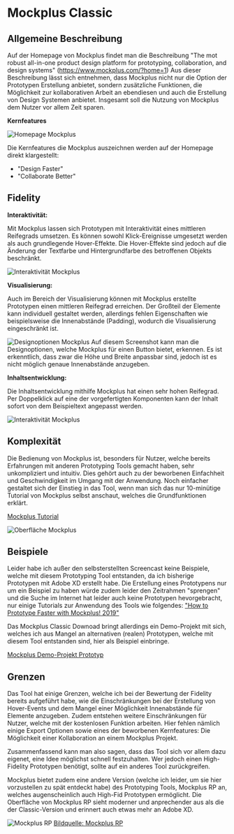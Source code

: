 # Mockplus Classic

## Allgemeine Beschreibung

Auf der Homepage von Mockplus findet man die Beschreibung "The mot robust all-in-one product design platform for prototyping, collaboration, and design systems" (https://www.mockplus.com/?home=1) 
Aus dieser Beschreibung lässt sich entnehmen, dass Mockplus nicht nur die Option der Prototypen Erstellung anbietet, sondern zusätzliche Funktionen, die Möglichkeit zur kollaborativen Arbeit an ebendiesen und auch die Erstellung von Design Systemen anbietet. Insgesamt soll die Nutzung von Mockplus dem Nutzer vor allem Zeit sparen.

**Kernfeatures**

![Homepage Mockplus](https://ninahecht.github.io/IFD-WiSe20-21/aufgabe2/res/mockplus-home.JPG)

Die Kernfeatures die Mockplus auszeichnen werden auf der Homepage direkt klargestellt: 
* "Design Faster"
* "Collaborate Better"

## Fidelity

**Interaktivität:**

Mit Mockplus lassen sich Prototypen mit Interaktivität eines mittleren Reifegrads umsetzen. Es können sowohl Klick-Ereignisse umgesetzt werden als auch grundlegende Hover-Effekte. Die Hover-Effekte sind jedoch auf die Änderung der Textfarbe und Hintergrundfarbe des betroffenen Objekts beschränkt.

![Interaktivität Mockplus](https://ninahecht.github.io/IFD-WiSe20-21/aufgabe2/res/mockplus-screencast-interaktivitaet.gif)

**Visualisierung:**

Auch im Bereich der Visualisierung können mit Mockplus erstellte Prototypen einen mittleren Reifegrad erreichen. Der Großteil der Elemente kann individuell gestaltet werden, allerdings fehlen Eigenschaften wie beispielsweise die Innenabstände (Padding), wodurch die Visualisierung eingeschränkt ist.

![Designoptionen Mockplus](https://ninahecht.github.io/IFD-WiSe20-21/aufgabe2/res/mockplus-designoptionen.JPG)
Auf diesem Screenshot kann man die Designoptionen, welche Mockplus für einen Button bietet, erkennen. Es ist erkenntlich, dass zwar die Höhe und Breite anpassbar sind, jedoch ist es nicht möglich genaue Innenabstände anzugeben.

**Inhaltsentwicklung:**

Die Inhaltsentwicklung mithilfe Mockplus hat einen sehr hohen Reifegrad. Per Doppelklick auf eine der vorgefertigten Komponenten kann der Inhalt sofort von dem Beispieltext angepasst werden.

![Interaktivität Mockplus](https://ninahecht.github.io/IFD-WiSe20-21/aufgabe2/res/mockplus-screencast-inhaltsentwicklung.gif)

## Komplexität

Die Bedienung von Mockplus ist, besonders für Nutzer, welche bereits Erfahrungen mit anderen Prototyping Tools gemacht haben, sehr unkompliziert und intuitiv. Dies gehört auch zu der beworbenen Einfachheit und Geschwindigkeit im Umgang mit der Anwendung. Noch einfacher gestaltet sich der Einstieg in das Tool, wenn man sich das nur 10-minütige Tutorial von Mockplus selbst anschaut, welches die Grundfunktionen erklärt. 

[Mockplus Tutorial](https://www.youtube.com/watch?v=r8E9Lwv5U8k&ab_channel=Mockplus)

![Oberfläche Mockplus](https://ninahecht.github.io/IFD-WiSe20-21/aufgabe2/res/mockplus-oberflaeche.png)

## Beispiele

Leider habe ich außer den selbsterstellten Screencast keine Beispiele, welche mit diesem Prototyping Tool entstanden, da ich bisherige Prototypen mit Adobe XD erstellt habe. Die Erstellung eines Prototypens nur um ein Beispiel zu haben würde zudem leider den Zeitrahmen "sprengen" und die Suche im Internet hat leider auch keine Prototypen hevorgebracht, nur einige Tutorials zur Anwendung des Tools wie folgendes: ["How to Prototype Faster with Mockplus! 2019"](https://www.youtube.com/watch?v=_MfQPBut11I&ab_channel=DesignPilot)

Das Mockplus Classic Downoad bringt allerdings ein Demo-Projekt mit sich, welches ich aus Mangel an alternativen (realen) Prototypen, welche mit diesem Tool entstanden sind, hier als Beispiel einbringe.

[Mockplus Demo-Projekt Prototyp](https://ninahecht.github.io/IFD-WiSe20-21/aufgabe2/res/Gogobot/)

## Grenzen

Das Tool hat einige Grenzen, welche ich bei der Bewertung der Fidelity bereits aufgeführt habe, wie die Einschränkungen bei der Erstellung von Hover-Events und dem Mangel einer Möglichkeit Innenabstände für Elemente anzugeben.
Zudem entstehen weitere Einschränkungen für Nutzer, welche mit der kostenlosen Funktion arbeiten. Hier fehlen nämlich einige Export Optionen sowie eines der beworbenen Kernfeatures: Die Möglichkeit einer Kollaboration an einem Mockplus Projekt.

Zusammenfassend kann man also sagen, dass das Tool sich vor allem dazu eigenet, eine Idee möglichst schnell festzuhalten. Wer jedoch einen High-Fidelity Prototypen benötigt, sollte auf ein anderes Tool zurückgreifen. 

Mockplus bietet zudem eine andere Version (welche ich leider, um sie hier vorzustellen zu spät entdeckt habe) des Prototyping Tools, Mockplus RP an, welches augenscheinlich auch High-Fid Prototypen ermöglicht. Die Oberfläche von Mockplus RP sieht moderner und anprechender aus als die der Classic-Version und erinnert auch etwas mehr an Adobe XD. 

![Mockplus RP](https://ninahecht.github.io/IFD-WiSe20-21/aufgabe2/res/mockplus-rp.png)
[Bildquelle: Mockplus RP](https://www.mockplus.com/mockplus-rp)